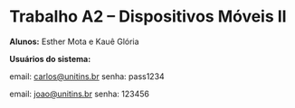 # Trabalho A2 – Dispositivos Móveis II

**Alunos:** Esther Mota e Kauê Glória  

**Usuários do sistema:**

email: carlos@unitins.br
senha: pass1234

email: joao@unitins.br
senha: 123456
